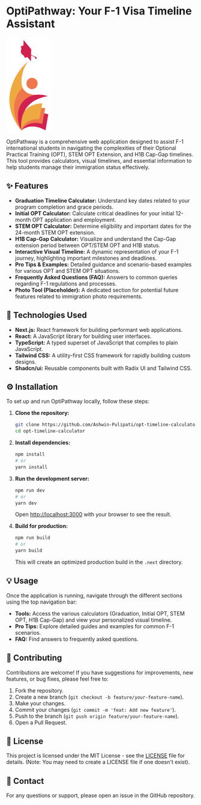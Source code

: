 # OptiPathway: Your F-1 Visa Timeline Assistant

![OptiPathway Logo](public/logo.png)

OptiPathway is a comprehensive web application designed to assist F-1 international students in navigating the complexities of their Optional Practical Training (OPT), STEM OPT Extension, and H1B Cap-Gap timelines. This tool provides calculators, visual timelines, and essential information to help students manage their immigration status effectively.

## ✨ Features

*   **Graduation Timeline Calculator:** Understand key dates related to your program completion and grace periods.
*   **Initial OPT Calculator:** Calculate critical deadlines for your initial 12-month OPT application and employment.
*   **STEM OPT Calculator:** Determine eligibility and important dates for the 24-month STEM OPT extension.
*   **H1B Cap-Gap Calculator:** Visualize and understand the Cap-Gap extension period between OPT/STEM OPT and H1B status.
*   **Interactive Visual Timeline:** A dynamic representation of your F-1 journey, highlighting important milestones and deadlines.
*   **Pro Tips & Examples:** Detailed guidance and scenario-based examples for various OPT and STEM OPT situations.
*   **Frequently Asked Questions (FAQ):** Answers to common queries regarding F-1 regulations and processes.
*   **Photo Tool (Placeholder):** A dedicated section for potential future features related to immigration photo requirements.

## 🚀 Technologies Used

*   **Next.js:** React framework for building performant web applications.
*   **React:** A JavaScript library for building user interfaces.
*   **TypeScript:** A typed superset of JavaScript that compiles to plain JavaScript.
*   **Tailwind CSS:** A utility-first CSS framework for rapidly building custom designs.
*   **Shadcn/ui:** Reusable components built with Radix UI and Tailwind CSS.

## ⚙️ Installation

To set up and run OptiPathway locally, follow these steps:

1.  **Clone the repository:**
    ```bash
    git clone https://github.com/Ashwin-Pulipati/opt-timeline-calculator.git
    cd opt-timeline-calculator
    ```

2.  **Install dependencies:**
    ```bash
    npm install
    # or
    yarn install
    ```

3.  **Run the development server:**
    ```bash
    npm run dev
    # or
    yarn dev
    ```

    Open [http://localhost:3000](http://localhost:3000) with your browser to see the result.

4.  **Build for production:**
    ```bash
    npm run build
    # or
    yarn build
    ```

    This will create an optimized production build in the `.next` directory.

## 💡 Usage

Once the application is running, navigate through the different sections using the top navigation bar:

*   **Tools:** Access the various calculators (Graduation, Initial OPT, STEM OPT, H1B Cap-Gap) and view your personalized visual timeline.
*   **Pro Tips:** Explore detailed guides and examples for common F-1 scenarios.
*   **FAQ:** Find answers to frequently asked questions.

## 🤝 Contributing

Contributions are welcome! If you have suggestions for improvements, new features, or bug fixes, please feel free to:

1.  Fork the repository.
2.  Create a new branch (`git checkout -b feature/your-feature-name`).
3.  Make your changes.
4.  Commit your changes (`git commit -m 'feat: Add new feature'`).
5.  Push to the branch (`git push origin feature/your-feature-name`).
6.  Open a Pull Request.

## 📄 License

This project is licensed under the MIT License - see the [LICENSE](LICENSE) file for details. (Note: You may need to create a LICENSE file if one doesn't exist).

## 📧 Contact

For any questions or support, please open an issue in the GitHub repository.